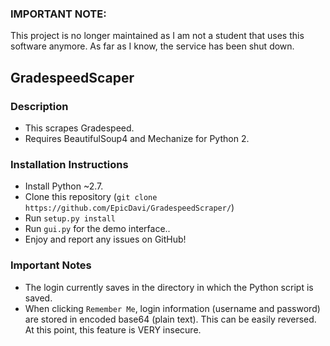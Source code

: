 ### IMPORTANT NOTE:

This project is no longer maintained as I am not a student that uses this software anymore. As far as I know, the service has been shut down.

## GradespeedScaper

### Description
* This scrapes Gradespeed.
* Requires BeautifulSoup4 and Mechanize for Python 2.

### Installation Instructions
* Install Python ~2.7.
* Clone this repository (`git clone https://github.com/EpicDavi/GradespeedScraper/`)
* Run `setup.py install`
* Run `gui.py` for the demo interface..
* Enjoy and report any issues on GitHub!

### Important Notes
* The login currently saves in the directory in which the Python script is saved.
* When clicking `Remember Me`, login information (username and password) are stored in encoded base64 (plain text). This can be easily reversed. At this point, this feature is VERY insecure.
